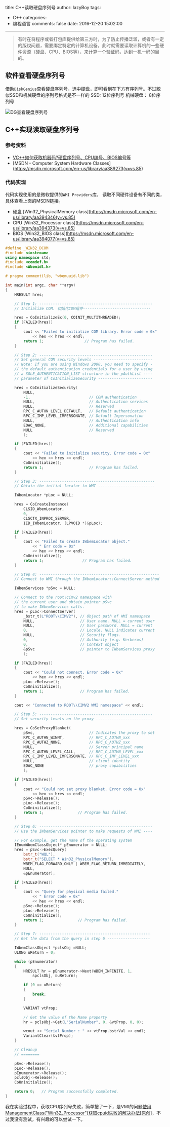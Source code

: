 title: C++读取硬盘序列号
author: lazyBoy
tags:
  - C++
categories:
  - 编程语言
comments: false
date: 2016-12-20 15:02:00
---
>有时在将程序或者打包库提供给第三方时，为了防止传播泛滥，或者有一定的版权问题，需要绑定特定的计算机设备。此时就需要读取计算机的一些硬件资源（硬盘、CPU、BIOS等），来计算一个验证码，达到一机一码的目的。

## 软件查看硬盘序列号

借助`DiskGenius`查看硬盘序列号，选中硬盘，即可看到在下方有序列号。不过貌似SSD和机械硬盘的序列号格式是不一样的
SSD:     12位序列号
机械硬盘： 8位序列号

![](http://oh1jgyw0v.bkt.clouddn.com/023holeh7tvmf8fofp2dsqm3iv.png "DG查看硬盘序列号")

<!-- more -->

## C++实现读取硬盘序列号

### 参考资料
- [VC++如何获取机器码?硬盘序列号、CPU编号、BIOS编号等](http://www.kanliuxing.com/thread-11979-1-1.html)
- [MSDN - Computer System Hardware Classes](https://msdn.microsoft.com/en-us/library/aa389273(v=vs.85)

### 代码实现

代码实现使用的是微软提供的`WMI Providers`库， 读取不同硬件设备有不同的类，具体查看上面的MSDN链接。
- 硬盘	[Win32_PhysicalMemory class](https://msdn.microsoft.com/en-us/library/aa394346(v=vs.85)
- CPU   [Win32_Processor class](https://msdn.microsoft.com/en-us/library/aa394373(v=vs.85)
- BIOS  [Win32_BIOS class](https://msdn.microsoft.com/en-us/library/aa394077(v=vs.85)

```C++
#define _WIN32_DCOM
#include <iostream>
using namespace std;
#include <comdef.h>
#include <Wbemidl.h>

# pragma comment(lib, "wbemuuid.lib")

int main(int argc, char **argv)
{
	HRESULT hres;

	// Step 1: --------------------------------------------------
	// Initialize COM. 初始化COM组件------------------------------

	hres = CoInitializeEx(0, COINIT_MULTITHREADED);
	if (FAILED(hres))
	{
		cout << "Failed to initialize COM library. Error code = 0x"
			<< hex << hres << endl;
		return 1;                  // Program has failed.
	}

	// Step 2: --------------------------------------------------
	// Set general COM security levels --------------------------
	// Note: If you are using Windows 2000, you need to specify -
	// the default authentication credentials for a user by using
	// a SOLE_AUTHENTICATION_LIST structure in the pAuthList ----
	// parameter of CoInitializeSecurity ------------------------

	hres = CoInitializeSecurity(
		NULL,
		-1,                          // COM authentication
		NULL,                        // Authentication services
		NULL,                        // Reserved
		RPC_C_AUTHN_LEVEL_DEFAULT,   // Default authentication
		RPC_C_IMP_LEVEL_IMPERSONATE, // Default Impersonation  
		NULL,                        // Authentication info
		EOAC_NONE,                   // Additional capabilities
		NULL                         // Reserved
		);

	if (FAILED(hres))
	{
		cout << "Failed to initialize security. Error code = 0x"
			<< hex << hres << endl;
		CoUninitialize();
		return 1;                    // Program has failed.
	}

	// Step 3: ---------------------------------------------------
	// Obtain the initial locator to WMI -------------------------

	IWbemLocator *pLoc = NULL;

	hres = CoCreateInstance(
		CLSID_WbemLocator,
		0,
		CLSCTX_INPROC_SERVER,
		IID_IWbemLocator, (LPVOID *)&pLoc);

	if (FAILED(hres))
	{
		cout << "Failed to create IWbemLocator object."
			<< " Err code = 0x"
			<< hex << hres << endl;
		CoUninitialize();
		return 1;                 // Program has failed.
	}

	// Step 4: -----------------------------------------------------
	// Connect to WMI through the IWbemLocator::ConnectServer method

	IWbemServices *pSvc = NULL;

	// Connect to the root\cimv2 namespace with
	// the current user and obtain pointer pSvc
	// to make IWbemServices calls.
	hres = pLoc->ConnectServer(
		_bstr_t(L"ROOT\\CIMV2"), // Object path of WMI namespace
		NULL,                    // User name. NULL = current user
		NULL,                    // User password. NULL = current
		0,                       // Locale. NULL indicates current
		NULL,                    // Security flags.
		0,                       // Authority (e.g. Kerberos)
		0,                       // Context object
		&pSvc                    // pointer to IWbemServices proxy
		);

	if (FAILED(hres))
	{
		cout << "Could not connect. Error code = 0x"
			<< hex << hres << endl;
		pLoc->Release();
		CoUninitialize();
		return 1;                // Program has failed.
	}

	cout << "Connected to ROOT\\CIMV2 WMI namespace" << endl;

	// Step 5: --------------------------------------------------
	// Set security levels on the proxy -------------------------

	hres = CoSetProxyBlanket(
		pSvc,                        // Indicates the proxy to set
		RPC_C_AUTHN_WINNT,           // RPC_C_AUTHN_xxx
		RPC_C_AUTHZ_NONE,            // RPC_C_AUTHZ_xxx
		NULL,                        // Server principal name
		RPC_C_AUTHN_LEVEL_CALL,      // RPC_C_AUTHN_LEVEL_xxx
		RPC_C_IMP_LEVEL_IMPERSONATE, // RPC_C_IMP_LEVEL_xxx
		NULL,                        // client identity
		EOAC_NONE                    // proxy capabilities
		);

	if (FAILED(hres))
	{
		cout << "Could not set proxy blanket. Error code = 0x"
			<< hex << hres << endl;
		pSvc->Release();
		pLoc->Release();
		CoUninitialize();
		return 1;               // Program has failed.
	}

	// Step 6: --------------------------------------------------
	// Use the IWbemServices pointer to make requests of WMI ----

	// For example, get the name of the operating system
	IEnumWbemClassObject* pEnumerator = NULL;
	hres = pSvc->ExecQuery(
		bstr_t("WQL"),
		bstr_t("SELECT * Win32_PhysicalMemory"),
		WBEM_FLAG_FORWARD_ONLY | WBEM_FLAG_RETURN_IMMEDIATELY,
		NULL,
		&pEnumerator);

	if (FAILED(hres))
	{
		cout << "Query for physical media failed."
			<< " Error code = 0x"
			<< hex << hres << endl;
		pSvc->Release();
		pLoc->Release();
		CoUninitialize();
		return 1;               // Program has failed.
	}

	// Step 7: -------------------------------------------------
	// Get the data from the query in step 6 -------------------

	IWbemClassObject *pclsObj =NULL;
	ULONG uReturn = 0;

	while (pEnumerator)
	{
		HRESULT hr = pEnumerator->Next(WBEM_INFINITE, 1,
			&pclsObj, &uReturn);

		if (0 == uReturn)
		{
			break;
		}

		VARIANT vtProp;

		// Get the value of the Name property
		hr = pclsObj->Get(L"SerialNumber", 0, &vtProp, 0, 0);

		wcout << "Serial Number : " << vtProp.bstrVal << endl;
		VariantClear(&vtProp);
	}

	// Cleanup
	// ========

	pSvc->Release();
	pLoc->Release();
	pEnumerator->Release();
	pclsObj->Release();
	CoUninitialize();

	return 0;   // Program successfully completed.
}
```

我在实验过程中，获取CPU序列号失败，简单搜了一下，是VMI的问题[使用ManagementClass("Win32_Processor")获取cpuid失败的解决办法[原创]](https://www.cnblogs.com/hzb2010/archive/2009/02/04/1384089.html)，不过我没有测试，有兴趣的可以尝试一下。